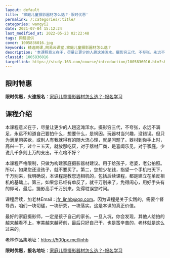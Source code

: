 ```yaml
---
layout: default
title: '家庭儿童摄影器材怎么选？-限时优惠'
permalink: /:categories/:title/
categories: wangyi2
date: 2021-07-04 15:12:24
last_modified_at: 2022-05-23 02:22:48
tags: 网易提供
cover: 1005836016.jpg
keywords: 精选网课,网易云课堂,家庭儿童摄影器材怎么选？
description: '本课程意义在于，尽量让更少的人趟这滩浑水。摄影穷三代，不夸张，永远不满足，永远不知道自己要拍什么，想要什么，是祸因。玩器'
classid: 1005836016
targetlink: https://study.163.com/course/introduction/1005836016.htm?share=1&shareId=1025206652&utm_campaign=share&utm_medium=iphoneShare&utm_source=&utm_u=1025206652
---
```


## 限时特惠

**限时优惠，火速报名**：[家庭儿童摄影器材怎么选？-报名学习](https://study.163.com/course/introduction/1005836016.htm?share=1&shareId=1025206652&utm_campaign=share&utm_medium=iphoneShare&utm_source=&utm_u=1025206652)

## 课程介绍

本课程意义在于，尽量让更少的人趟这滩浑水。摄影穷三代，不夸张，永远不满足，永远不知道自己要拍什么，想要什么，是祸因。玩器材当兴趣，没错误。但只为满足购买欲，或别人有我就得有的随大流心理，就是问题了。器材到你手上时，高兴一下，过个三五天，就放那吃灰，对于器材厂商，是喜闻乐见，对于家庭，少说几千多则上万的支出，干点啥不好？



本课程严格限制，只做为构建家庭摄影器材建议。用于给孩子，老婆，老公拍照。所以，如果您还没孩子，就不要买了。第二，您想少花钱，指望一个手机扫天下，千万别来，我明确说，本课程是教您选相机的，包括后续课程，都是建立在单反相机的基础上。第三，如果您已经有单反了，就千万别来了，免得闹心，用好手头有的即可。最后，摄影高手千万别来，免得耽误您时间。



课程后续，加老林Email：jfr_linhb@qq.com。因为课程是关于实践的，需要个督导员，咱们一块切磋，一块研究，一块落实。这是本课的真正价值。



最好的家庭摄影师，一定是孩子自己的家长。一旦入坑，你会发现，其他人给拍的越来越看不上，审美越来越苛刻，最后只好自己干，也是蛮辛苦的，老林就是这么过来的。



老林作品集地址：https://500px.me/linhb

**限时优惠，报名地址**：[家庭儿童摄影器材怎么选？-报名学习](https://study.163.com/course/introduction/1005836016.htm?share=1&shareId=1025206652&utm_campaign=share&utm_medium=iphoneShare&utm_source=&utm_u=1025206652)


